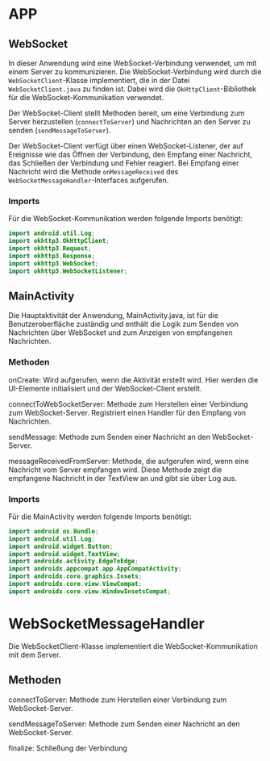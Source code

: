 # APP

## WebSocket

In dieser Anwendung wird eine WebSocket-Verbindung verwendet, um mit einem Server zu kommunizieren. 
Die WebSocket-Verbindung wird durch die `WebSocketClient`-Klasse implementiert, die in der Datei 
`WebSocketClient.java` zu finden ist. Dabei wird die `OkHttpClient`-Bibliothek für die 
WebSocket-Kommunikation verwendet.

Der WebSocket-Client stellt Methoden bereit, um eine Verbindung zum Server herzustellen
(`connectToServer`) und Nachrichten an den Server zu senden (`sendMessageToServer`).

Der WebSocket-Client verfügt über einen WebSocket-Listener, der auf Ereignisse wie das Öffnen 
der Verbindung, den Empfang einer Nachricht, das Schließen der Verbindung und Fehler reagiert. 
Bei Empfang einer Nachricht wird die Methode `onMessageReceived` des
`WebSocketMessageHandler`-Interfaces aufgerufen.


### Imports

Für die WebSocket-Kommunikation werden folgende Imports benötigt:

```java
import android.util.Log;
import okhttp3.OkHttpClient;
import okhttp3.Request;
import okhttp3.Response;
import okhttp3.WebSocket;
import okhttp3.WebSocketListener;
````




## MainActivity
Die Hauptaktivität der Anwendung, MainActivity.java, ist für die Benutzeroberfläche zuständig 
und enthält die Logik zum Senden von Nachrichten über WebSocket und zum Anzeigen von empfangenen
Nachrichten.

### Methoden
onCreate: Wird aufgerufen, wenn die Aktivität erstellt wird. Hier werden die UI-Elemente 
initialisiert und der WebSocket-Client erstellt.

connectToWebSocketServer: Methode zum Herstellen einer Verbindung zum WebSocket-Server.
Registriert einen Handler für den Empfang von Nachrichten.

sendMessage: Methode zum Senden einer Nachricht an den WebSocket-Server.

messageReceivedFromServer: Methode, die aufgerufen wird, wenn eine Nachricht vom Server empfangen 
wird. Diese Methode zeigt die empfangene Nachricht in der TextView an und gibt sie über Log aus.



### Imports
Für die MainActivity werden folgende Imports benötigt:
```java
import android.os.Bundle;
import android.util.Log;
import android.widget.Button;
import android.widget.TextView;
import androidx.activity.EdgeToEdge;
import androidx.appcompat.app.AppCompatActivity;
import androidx.core.graphics.Insets;
import androidx.core.view.ViewCompat;
import androidx.core.view.WindowInsetsCompat;
```


# WebSocketMessageHandler
Die WebSocketClient-Klasse implementiert die WebSocket-Kommunikation mit dem Server.

## Methoden

connectToServer: Methode zum Herstellen einer Verbindung zum WebSocket-Server.

sendMessageToServer: Methode zum Senden einer Nachricht an den WebSocket-Server.

finalize: Schließung der Verbindung








